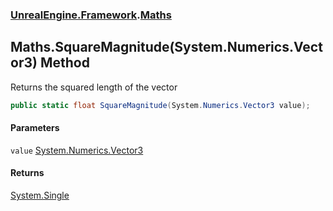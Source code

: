 ### [UnrealEngine.Framework](./UnrealEngine-Framework.md 'UnrealEngine.Framework').[Maths](./Maths.md 'UnrealEngine.Framework.Maths')
## Maths.SquareMagnitude(System.Numerics.Vector3) Method
Returns the squared length of the vector  
```csharp
public static float SquareMagnitude(System.Numerics.Vector3 value);
```
#### Parameters
<a name='UnrealEngine-Framework-Maths-SquareMagnitude(System-Numerics-Vector3)-value'></a>
`value` [System.Numerics.Vector3](https://docs.microsoft.com/en-us/dotnet/api/System.Numerics.Vector3 'System.Numerics.Vector3')  
  
#### Returns
[System.Single](https://docs.microsoft.com/en-us/dotnet/api/System.Single 'System.Single')  
